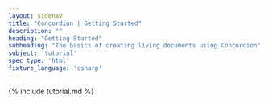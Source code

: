 ```yaml
---
layout: sidenav
title: "Concordion | Getting Started"
description: ""
heading: "Getting Started"
subheading: "The basics of creating living documents using Concordion"
subject: 'tutorial'
spec_type: 'html'
fixture_language: 'csharp'
---
```


{% include tutorial.md %}
